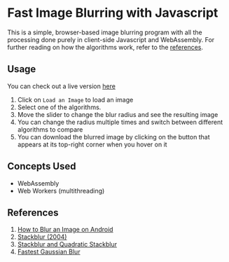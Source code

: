 # Fast Image Blurring with Javascript 

This is a simple, browser-based image blurring program with all the processing done purely in client-side Javascript and WebAssembly. For further reading on how the algorithms work, refer to the [references](#references). 

## Usage

You can check out a live version [here](https://yewomhango.github.io/imageBlurJS)

  1. Click on `Load an Image` to load an image
  2. Select one of the algorithms.
  3. Move the slider to change the blur radius and see the resulting image
  4. You can change the radius multiple times and switch between different algorithms to compare
  5. You can download the blurred image by clicking on the button that appears at its top-right corner when you hover on it

## Concepts Used

 - WebAssembly
 - Web Workers (multithreading)

## References

  1. [How to Blur an Image on Android](https://medium.com/mobile-app-development-publication/blurring-image-algorithm-example-in-android-cec81911cd5e)
  2. [Stackblur (2004)](https://underdestruction.com/2004/02/25/stackblur-2004/)
  3. [Stackblur and Quadratic Stackblur](https://observablehq.com/@jobleonard/mario-klingemans-stackblur)
  4. [Fastest Gaussian Blur](http://blog.ivank.net/fastest-gaussian-blur.html)

